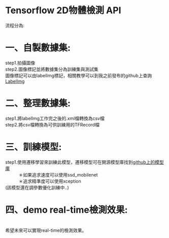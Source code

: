 # Tensorflow 2D物體檢測 API

流程分為:
# 一、自製數據集:
step1.拍攝圖像
<br>step2.圖像標記並將數據集分為訓練集與測試集
<br>圖像標記可以由labelImg標記，相關教學可以到我之前發布的github上查詢[LabelImg](https://github.com/yuyangdanny/labeling-tool "labelImg")
# 二、整理數據集:
step1.將labelImg工作完之後的.xml檔轉換為csv檔
<br>step2.將csv檔轉換為可供訓練用的TFRecord檔
# 三、訓練模型:
step1.使用遷移學習來訓練此模型，遷移模型可在開源模型庫找到[github上的模型庫](https://github.com/tensorflow/models/blob/master/research/object_detection/g3doc/detection_model_zoo.md "模型庫")
<br>　　　＊如果追求速度可以使用ssd_mobilenet
<br>　　　＊追求精準度可以使用xception
<br>(該模型還在調參數優化訓練中..)
# 四、demo real-time檢測效果:
<br>希望未來可以實現real-time的檢測效果。
